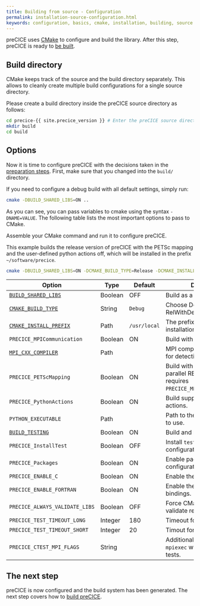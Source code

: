 ```yaml
---
title: Building from source - Configuration
permalink: installation-source-configuration.html
keywords: configuration, basics, cmake, installation, building, source
---
```


preCICE uses [CMake](https://cmake.org/) to configure and build the library.
After this step, preCICE is ready to [be built](installation-source-building).

## Build directory

CMake keeps track of the source and the build directory separately.
This allows to cleanly create multiple build configurations for a single source directory.

Please create a build directory inside the preCICE source directory as follows:

```bash
cd precice-{{ site.precice_version }} # Enter the preCICE source directory
mkdir build
cd build
```

## Options

Now it is time to configure preCICE with the decisions taken in the [preparation steps](installation-source-preparation).
First, make sure that you changed into the `build/` directory.

If you need to configure a debug build with all default settings, simply run:
```bash
cmake -DBUILD_SHARED_LIBS=ON ..
```

As you can see, you can pass variables to cmake using the syntax `-DNAME=VALUE`.
The following table lists the most important options to pass to CMake.

Assemble your CMake command and run it to configure preCICE.

This example builds the release version of preCICE with the PETSc mapping and the user-defined python actions off, which will be installed in the prefix `~/software/precice`.
```bash
cmake -DBUILD_SHARED_LIBS=ON -DCMAKE_BUILD_TYPE=Release -DCMAKE_INSTALL_PREFIX=~/software/precice -DPRECICE_PETScMapping=OFF -DPRECICE_PythonActions=OFF ..
```


Option | Type | Default | Description
--- | --- | --- | ---
[`BUILD_SHARED_LIBS`](https://cmake.org/cmake/help/v3.10/variable/BUILD_SHARED_LIBS.html?highlight=build_shared_libs) | Boolean | OFF | Build as a shared library.
[`CMAKE_BUILD_TYPE`](https://cmake.org/cmake/help/v3.10/variable/CMAKE_BUILD_TYPE.html) | String | `Debug` | Choose Debug, Release, or RelWithDebInfo.
[`CMAKE_INSTALL_PREFIX`](https://cmake.org/cmake/help/v3.10/variable/CMAKE_INSTALL_PREFIX.html) | Path | `/usr/local` | The prefix used in the installation step.
`PRECICE_MPICommunication` | Boolean | ON | Build with MPI.
[`MPI_CXX_COMPILER`](https://cmake.org/cmake/help/v3.10/module/FindMPI.html#variables-for-locating-mpi) | Path | | MPI compiler wrapper to use for detection.
`PRECICE_PETScMapping` | Boolean | ON | Build with PETSc (for MPI-parallel RBF mapping), requires `PRECICE_MPICommunication=ON`.
`PRECICE_PythonActions` | Boolean | ON | Build support for python actions.
`PYTHON_EXECUTABLE` | Path | | Path to the python interpreter to use.
[`BUILD_TESTING`](https://cmake.org/cmake/help/v3.10/module/CTest.html#module:CTest) | Boolean | ON | Build and register the tests.
`PRECICE_InstallTest` | Boolean | OFF | Install `testprecice` and test configuration files.
`PRECICE_Packages` | Boolean | ON | Enable package configuration.
`PRECICE_ENABLE_C` | Boolean | ON | Enable the native C bindings.
`PRECICE_ENABLE_FORTRAN` | Boolean | ON | Enable the native Fortran bindings.
`PRECICE_ALWAYS_VALIDATE_LIBS` | Boolean | OFF | Force CMake to always validate required libraries.
`PRECICE_TEST_TIMEOUT_LONG` | Integer | 180 | Timeout for big test suites
`PRECICE_TEST_TIMEOUT_SHORT` | Integer | 20 | Timout for small test suites
`PRECICE_CTEST_MPI_FLAGS` | String | | Additional flags to pass to `mpiexec` when running the tests.


## The next step

preCICE is now configured and the build system has been generated.
The next step covers how to [build preCICE](installation-source-building).
